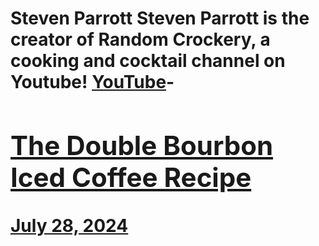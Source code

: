 # Steven Parrott Steven Parrott is the creator of Random Crockery, a cooking and cocktail channel on Youtube! [YouTube](https://www.youtube.com/channel/UCEXUtR-1kykw-4G86aUznWQ)- [<h2>The Double Bourbon Iced Coffee Recipe</h2>July 28, 2024](https://ineedcoffee.com/double-bourbon-iced-coffee-recipe/)